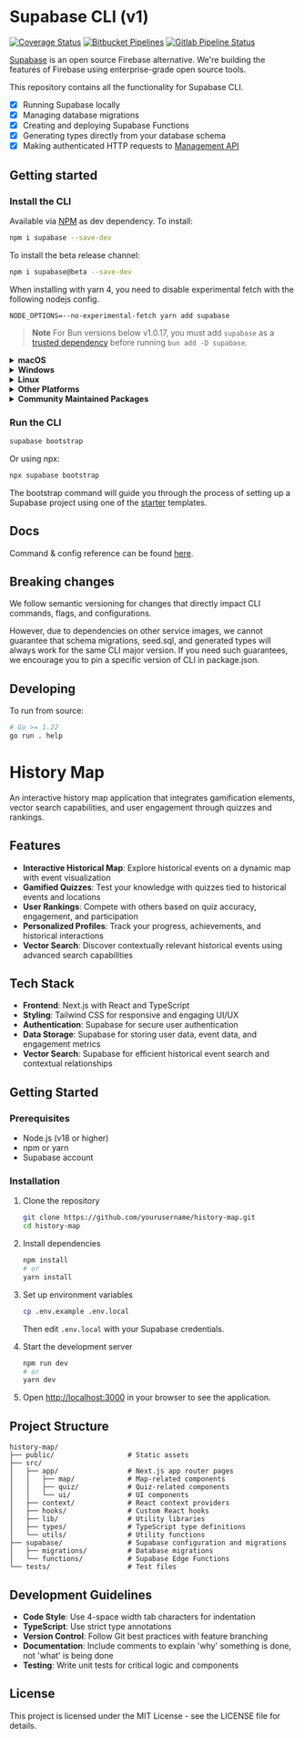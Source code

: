 # Supabase CLI (v1)

[![Coverage Status](https://coveralls.io/repos/github/supabase/cli/badge.svg?branch=main)](https://coveralls.io/github/supabase/cli?branch=main) [![Bitbucket Pipelines](https://img.shields.io/bitbucket/pipelines/supabase-cli/setup-cli/master?style=flat-square&label=Bitbucket%20Canary)](https://bitbucket.org/supabase-cli/setup-cli/pipelines) [![Gitlab Pipeline Status](https://img.shields.io/gitlab/pipeline-status/sweatybridge%2Fsetup-cli?label=Gitlab%20Canary)
](https://gitlab.com/sweatybridge/setup-cli/-/pipelines)

[Supabase](https://supabase.io) is an open source Firebase alternative. We're building the features of Firebase using enterprise-grade open source tools.

This repository contains all the functionality for Supabase CLI.

- [x] Running Supabase locally
- [x] Managing database migrations
- [x] Creating and deploying Supabase Functions
- [x] Generating types directly from your database schema
- [x] Making authenticated HTTP requests to [Management API](https://supabase.com/docs/reference/api/introduction)

## Getting started

### Install the CLI

Available via [NPM](https://www.npmjs.com) as dev dependency. To install:

```bash
npm i supabase --save-dev
```

To install the beta release channel:

```bash
npm i supabase@beta --save-dev
```

When installing with yarn 4, you need to disable experimental fetch with the following nodejs config.

```
NODE_OPTIONS=--no-experimental-fetch yarn add supabase
```

> **Note**
> For Bun versions below v1.0.17, you must add `supabase` as a [trusted dependency](https://bun.sh/guides/install/trusted) before running `bun add -D supabase`.

<details>
  <summary><b>macOS</b></summary>

Available via [Homebrew](https://brew.sh). To install:

```sh
brew install supabase/tap/supabase
```

To install the beta release channel:

```sh
brew install supabase/tap/supabase-beta
brew link --overwrite supabase-beta
```

To upgrade:

```sh
brew upgrade supabase
```

</details>

<details>
  <summary><b>Windows</b></summary>

Available via [Scoop](https://scoop.sh). To install:

```powershell
scoop bucket add supabase https://github.com/supabase/scoop-bucket.git
scoop install supabase
```

To upgrade:

```powershell
scoop update supabase
```

</details>

<details>
  <summary><b>Linux</b></summary>

Available via [Homebrew](https://brew.sh) and Linux packages.

#### via Homebrew

To install:

```sh
brew install supabase/tap/supabase
```

To upgrade:

```sh
brew upgrade supabase
```

#### via Linux packages

Linux packages are provided in [Releases](https://github.com/supabase/cli/releases). To install, download the `.apk`/`.deb`/`.rpm`/`.pkg.tar.zst` file depending on your package manager and run the respective commands.

```sh
sudo apk add --allow-untrusted <...>.apk
```

```sh
sudo dpkg -i <...>.deb
```

```sh
sudo rpm -i <...>.rpm
```

```sh
sudo pacman -U <...>.pkg.tar.zst
```

</details>

<details>
  <summary><b>Other Platforms</b></summary>

You can also install the CLI via [go modules](https://go.dev/ref/mod#go-install) without the help of package managers.

```sh
go install github.com/supabase/cli@latest
```

Add a symlink to the binary in `$PATH` for easier access:

```sh
ln -s "$(go env GOPATH)/bin/cli" /usr/bin/supabase
```

This works on other non-standard Linux distros.

</details>

<details>
  <summary><b>Community Maintained Packages</b></summary>

Available via [pkgx](https://pkgx.sh/). Package script [here](https://github.com/pkgxdev/pantry/blob/main/projects/supabase.com/cli/package.yml).
To install in your working directory:

```bash
pkgx install supabase
```

Available via [Nixpkgs](https://nixos.org/). Package script [here](https://github.com/NixOS/nixpkgs/blob/master/pkgs/development/tools/supabase-cli/default.nix).

</details>

### Run the CLI

```bash
supabase bootstrap
```

Or using npx:

```bash
npx supabase bootstrap
```

The bootstrap command will guide you through the process of setting up a Supabase project using one of the [starter](https://github.com/supabase-community/supabase-samples/blob/main/samples.json) templates.

## Docs

Command & config reference can be found [here](https://supabase.com/docs/reference/cli/about).

## Breaking changes

We follow semantic versioning for changes that directly impact CLI commands, flags, and configurations.

However, due to dependencies on other service images, we cannot guarantee that schema migrations, seed.sql, and generated types will always work for the same CLI major version. If you need such guarantees, we encourage you to pin a specific version of CLI in package.json.

## Developing

To run from source:

```sh
# Go >= 1.22
go run . help
```

# History Map

An interactive history map application that integrates gamification elements, vector search capabilities, and user engagement through quizzes and rankings.

## Features

- **Interactive Historical Map**: Explore historical events on a dynamic map with event visualization
- **Gamified Quizzes**: Test your knowledge with quizzes tied to historical events and locations
- **User Rankings**: Compete with others based on quiz accuracy, engagement, and participation
- **Personalized Profiles**: Track your progress, achievements, and historical interactions
- **Vector Search**: Discover contextually relevant historical events using advanced search capabilities

## Tech Stack

- **Frontend**: Next.js with React and TypeScript
- **Styling**: Tailwind CSS for responsive and engaging UI/UX
- **Authentication**: Supabase for secure user authentication
- **Data Storage**: Supabase for storing user data, event data, and engagement metrics
- **Vector Search**: Supabase for efficient historical event search and contextual relationships

## Getting Started

### Prerequisites

- Node.js (v18 or higher)
- npm or yarn
- Supabase account

### Installation

1. Clone the repository

    ```bash
    git clone https://github.com/yourusername/history-map.git
    cd history-map
    ```

2. Install dependencies

    ```bash
    npm install
    # or
    yarn install
    ```

3. Set up environment variables

    ```bash
    cp .env.example .env.local
    ```

    Then edit `.env.local` with your Supabase credentials.

4. Start the development server

    ```bash
    npm run dev
    # or
    yarn dev
    ```

5. Open [http://localhost:3000](http://localhost:3000) in your browser to see the application.

## Project Structure

```
history-map/
├── public/                  # Static assets
├── src/
│   ├── app/                 # Next.js app router pages
│   │   ├── map/             # Map-related components
│   │   ├── quiz/            # Quiz-related components
│   │   └── ui/              # UI components
│   ├── context/             # React context providers
│   ├── hooks/               # Custom React hooks
│   ├── lib/                 # Utility libraries
│   ├── types/               # TypeScript type definitions
│   └── utils/               # Utility functions
├── supabase/                # Supabase configuration and migrations
│   ├── migrations/          # Database migrations
│   └── functions/           # Supabase Edge Functions
└── tests/                   # Test files
```

## Development Guidelines

- **Code Style**: Use 4-space width tab characters for indentation
- **TypeScript**: Use strict type annotations
- **Version Control**: Follow Git best practices with feature branching
- **Documentation**: Include comments to explain 'why' something is done, not 'what' is being done
- **Testing**: Write unit tests for critical logic and components

## License

This project is licensed under the MIT License - see the LICENSE file for details.
